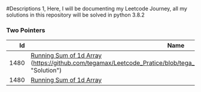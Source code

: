 #Descriptions
1, Here, I will be documenting my Leetcode Journey, all my solutions in this repository will be solved in python 3.8.2



### Two Pointers
|  Id | Name | Difficulty | Comments |
| ---: | --- | :---: | --- |
|  1480 | [Running Sum of 1d Array](https://leetcode.com/problems/running-sum-of-1d-array/ "Running Sum of 1d Array") (https://github.com/tegamax/Leetcode_Pratice/blob/tega_branch/Arrays/Running_Sum_of_1d_Array.py "Solution")| ★ |  |
|  1480 | [Running Sum of 1d Array](https://leetcode.com/problems/running-sum-of-1d-array/ "Running Sum of 1d Array") | ★ |  |

